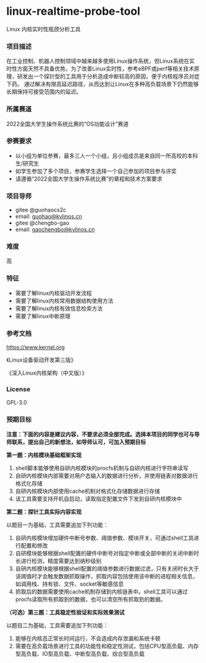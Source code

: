 # linux-realtime-probe-tool
Linux 内核实时性瓶颈分析工具

### 项目描述

在工业控制、机器人控制领域中越来越多使用Linux操作系统，但Linux系统在实时性方面天然不具备优势。为了改善Linux实时性，参考eBPF或perf等相关技术原理，研发出一个探针型的工具用于分析造成中断较高的原因，便于内核程序员对症下药。 通过解决有限高延迟路径，从而达到让Linux在多种高负载场景下仍然能够长期保持可接受范围内的延迟。

### 所属赛道

2022全国大学生操作系统比赛的“OS功能设计”赛道

### 参赛要求

- 以小组为单位参赛，最多三人一个小组，且小组成员是来自同一所高校的本科生/研究生
- 如学生参加了多个项目，参赛学生选择一个自己参加的项目参与评奖
- 请遵循“2022全国大学生操作系统比赛”的章程和技术方案要求

### 项目导师

- gitee @guohaocs2c
- email: guohao@kylinos.cn
- gitee @chengbo-gao
- email: gaochengbo@kylinos.cn

### 难度

高

### 特征

- 需要了解linux内核驱动开发流程
- 需要了解linux内核常用数据结构使用方法
- 需要了解linux内核有效信息检索方法
- 需要了解linux中断原理

### 参考文档

https://www.kernel.org

《Linux设备驱动开发第三版》

《深入Linux内核架构（中文版）》

### License

GPL-3.0

### 预期目标

**注意：下面的内容是建议内容，不要求必须全部完成。选择本项目的同学也可与导师联系，提出自己的新想法，如导师认可，可加入预期目标**

**第一题：内核模块基础框架实现**

1.	shell脚本能够使用自研内核模块的procfs机制与自研内核进行字符串读写
2.	自研内核模块内部需要对用户态输入的数据进行分析，并使用链表对数据进行格式化存储
3.	自研内核模块内部使用cache机制对格式化存储数据进行存储
4.	该工具需要支持开机自启动，读取指定配置文件下发到自研内核模块中


**第二题：探针工具实际内容实现**

以题目一为基础，工具需要追加下列功能：
1.	自研内核模块增加硬件中断号参数、阈值参数、模块开关，可通过shell工具进行配置和修改
2.	自研模块能够根据shell配置的硬件中断号对指定中断或全部中断的关闭中断时长进行检测，精度需要达到纳秒级别
3.	自研内核模块能够根据shell配置的阈值参数进行数据过滤，只有关闭时长大于该阈值时才会触发数据抓取操作，抓取内容包括使用该中断的进程相关信息，如调用栈、持有锁、文件、socket等敏感信息
4.	抓取后的数据需要使用cache机制存储到内核链表中。shell工具可以通过procfs读取所有抓取到的数据，也可以清空所有抓取到的数据。

**（可选）第三题：工具稳定性验证和实际效果测试**

以题目二为基础，工具需要追加下列功能：
1.	能够在内核态正常长时间运行，不会造成内存泄漏和系统卡顿
2.	需要在高负载场景进行工具的功能性和稳定性测试，包括CPU型高负载、内存型高负载、IO型高负载、中断型高负载、综合型高负载
